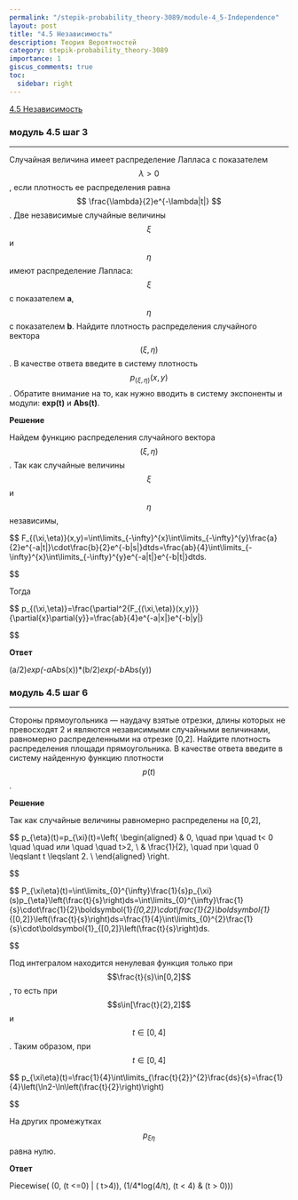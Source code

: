 ```yaml
---
permalink: "/stepik-probability_theory-3089/module-4_5-Independence"
layout: post
title: "4.5 Независимость"
description: Теория Вероятностей
category: stepik-probability_theory-3089
importance: 1
giscus_comments: true
toc:
  sidebar: right
---
```


[4.5 Независимость](https://stepik.org/lesson/48685/step/1?unit=26457)

### модуль 4.5 шаг 3

---


Случайная величина имеет распределение Лапласа с показателем $$ \lambda>0 $$, если плотность ее распределения равна $$ \frac{\lambda}{2}e^{-\lambda|t|} $$. Две независимые случайные величины $$ \xi $$ и $$\eta$$ имеют распределение Лапласа: $$ \xi $$ с показателем **a**, $$ \eta $$ с показателем **b**. Найдите плотность распределения случайного вектора $$(\xi,\eta)$$. В качестве ответа введите в систему плотность $$ p_{(\xi,\eta)}(x,y) $$. Обратите внимание на то, как нужно вводить в систему экспоненты и модули: **exp(t)** и **Abs(t)**.

**Решение**

Найдем функцию распределения случайного вектора $$(\xi,\eta)$$. Так как случайные величины $$\xi$$ и $$\eta$$ независимы,

$$
F_{(\xi,\eta)}(x,y)=\int\limits_{-\infty}^{x}\int\limits_{-\infty}^{y}\frac{a}{2}e^{-a|t|}\cdot\frac{b}{2}e^{-b|s|}dtds=\frac{ab}{4}\int\limits_{-\infty}^{x}\int\limits_{-\infty}^{y}e^{-a|t|}e^{-b|t|}dtds.

$$

Тогда

$$
p_{(\xi,\eta)}=\frac{\partial^2{F_{(\xi,\eta)}(x,y)}}{\partial{x}\partial{y}}=\frac{ab}{4}e^{-a|x|}e^{-b|y|}

$$

**Ответ**

(a/2)*exp(-a*Abs(x))*(b/2)*exp(-b*Abs(y))


### модуль 4.5 шаг 6

---

Стороны прямоугольника — наудачу взятые отрезки, длины которых не превосходят 2 и являются независимыми случайными величинами, равномерно распределенными на отрезке [0,2]. Найдите плотность распределения площади прямоугольника. В качестве ответа введите в систему найденную функцию плотности $$p(t)$$.

**Решение**

Так как случайные величины равномерно распределены на [0,2],

$$
p_{\eta}(t)=p_{\xi}(t)=\left\{
\begin{aligned}
& 0, \quad при \quad t< 0 \quad \quad или \quad \quad t>2, \\
& \frac{1}{2}, \quad при \quad 0 \leqslant t \leqslant 2. \\
\end{aligned}
\right.

$$

$$
P_{\xi\eta}(t)=\int\limits_{0}^{\infty}\frac{1}{s}p_{\xi}(s)p_{\eta}\left(\frac{t}{s}\right)ds=\int\limits_{0}^{\infty}\frac{1}{s}\cdot\frac{1}{2}\boldsymbol{1}_{[0,2]}\cdot\frac{1}{2}\boldsymbol{1}_{[0,2]}\left(\frac{t}{s}\right)ds=\frac{1}{4}\int\limits_{0}^{2}\frac{1}{s}\cdot\boldsymbol{1}_{[0,2]}\left(\frac{t}{s}\right)ds.

$$

Под интегралом находится ненулевая функция только при $$\frac{t}{s}\in[0,2]$$, то есть при $$s\in[\frac{t}{2},2]$$ и $$t\in[0,4]$$. Таким образом, при $$t\in[0,4]$$

$$
p_{\xi\eta}(t)=\frac{1}{4}\int\limits_{\frac{t}{2}}^{2}\frac{ds}{s}=\frac{1}{4}\left(\ln2-\ln\left(\frac{t}{2}\right)\right)

$$

На других промежутках $$p_{\xi\eta}$$ равна нулю.

**Ответ**

Piecewise( (0, (t <=0) | ( t>4)), (1/4*log(4/t), (t < 4) & (t > 0)))
